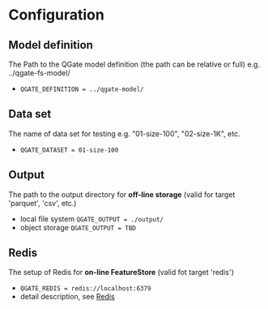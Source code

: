 # Configuration


## Model definition
The Path to the QGate model definition (the path can be relative or full) e.g. ../qgate-fs-model/
  - `QGATE_DEFINITION = ../qgate-model/`

## Data set
The name of data set for testing e.g. "01-size-100", "02-size-1K", etc.
  - `QGATE_DATASET = 01-size-100`


## Output
The path to the output directory for **off-line storage** (valid for target 'parquet', 'csv', etc.)
  - local file system `QGATE_OUTPUT = ./output/`
  - object storage `QGATE_OUTPUT = TBD`

## Redis
The setup of Redis for **on-line FeatureStore** (valid fot target 'redis')
  - `QGATE_REDIS = redis://localhost:6379`
  - detail description, see [Redis](./redis.md)
